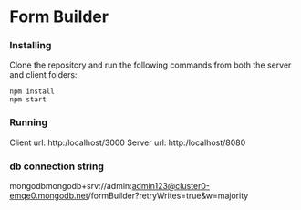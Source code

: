 # Form Builder

### Installing

Clone the repository and run the following commands from both the server and client folders:

```
npm install
npm start
```

### Running

Client url: http:/localhost/3000
Server url: http:/localhost/8080

### db connection string

mongodbmongodb+srv://admin:admin123@cluster0-emqe0.mongodb.net/formBuilder?retryWrites=true&w=majority
